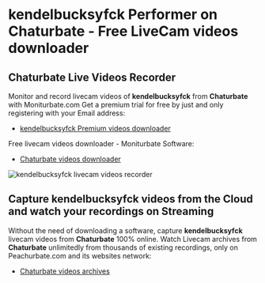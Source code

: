# kendelbucksyfck Performer on Chaturbate - Free LiveCam videos downloader

## Chaturbate Live Videos Recorder

Monitor and record livecam videos of **kendelbucksyfck** from **Chaturbate** with Moniturbate.com
Get a premium trial for free by just and only registering with your Email address:
* [kendelbucksyfck Premium videos downloader](https://moniturbate.com/request-demo-licence-key.html)

Free livecam videos downloader - Moniturbate Software:
* [Chaturbate videos downloader](https://moniturbate.com/moniturbate-download-software.html)

![kendelbucksyfck livecam videos recorder](https://peachurnet.com/templates/moniturbate-software.png)


## Capture kendelbucksyfck videos from the Cloud and watch your recordings on Streaming

Without the need of downloading a software, capture **kendelbucksyfck** livecam videos from **Chaturbate** 100% online.
Watch Livecam archives from **Chaturbate** unlimitedly from thousands of existing recordings, only on Peachurbate.com and its websites network:
* [Chaturbate videos archives](https://peachurnet.com/)